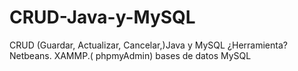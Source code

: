 # CRUD-Java-y-MySQL
CRUD (Guardar, Actualizar, Cancelar,)Java y MySQL  ¿Herramienta? Netbeans. XAMMP.( phpmyAdmin) bases de datos MySQL

